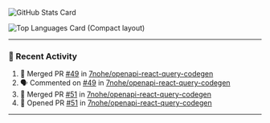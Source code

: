 ![GitHub Stats Card](https://github-readme-stats.vercel.app/api?username=7nohe&count_private=true&theme=react)

![Top Languages Card (Compact layout)](https://github-readme-stats.vercel.app/api/top-langs/?username=7nohe&layout=compact&theme=react)

---

### :koala: Recent Activity

<!--START_SECTION:activity-->
1. 🎉 Merged PR [#49](https://github.com/7nohe/openapi-react-query-codegen/pull/49) in [7nohe/openapi-react-query-codegen](https://github.com/7nohe/openapi-react-query-codegen)
2. 🗣 Commented on [#49](https://github.com/7nohe/openapi-react-query-codegen/pull/49#issuecomment-2041513789) in [7nohe/openapi-react-query-codegen](https://github.com/7nohe/openapi-react-query-codegen)
3. 🎉 Merged PR [#51](https://github.com/7nohe/openapi-react-query-codegen/pull/51) in [7nohe/openapi-react-query-codegen](https://github.com/7nohe/openapi-react-query-codegen)
4. 💪 Opened PR [#51](https://github.com/7nohe/openapi-react-query-codegen/pull/51) in [7nohe/openapi-react-query-codegen](https://github.com/7nohe/openapi-react-query-codegen)
<!--END_SECTION:activity-->

---
